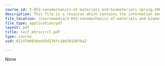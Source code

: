 ```yaml
---
course_id: 3-052-nanomechanics-of-materials-and-biomaterials-spring-2007
description: This file is a resource which contains the information about Mohr?s circle.
file_location: /coursemedia/3-052-nanomechanics-of-materials-and-biomaterials-spring-2007/02147b0836edd5d276fc10d3915078a2_lec7_mhrscircl.pdf
file_type: application/pdf
layout: pdf
title: lec7_mhrscircl.pdf
type: course
uid: 02147b0836edd5d276fc10d3915078a2

---
```

None